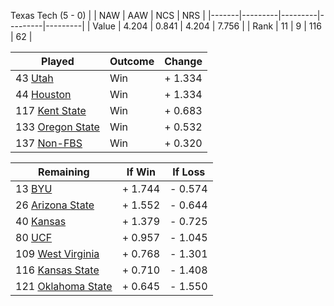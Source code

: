 Texas Tech (5 - 0)
|       |   NAW   |   AAW   |   NCS   |   NRS   |
|-------|---------|---------|---------|---------|
| Value |   4.204 |   0.841 |   4.204 |   7.756 |
| Rank  |      11 |       9 |     116 |      62 |

| Played                    | Outcome    |  Change  |
|---------------------------|------------|----------|
|  43 [Utah                  ](Utah)| Win        | +  1.334 |
|  44 [Houston               ](Houston)| Win        | +  1.334 |
| 117 [Kent State            ](KentState)| Win        | +  0.683 |
| 133 [Oregon State          ](OregonState)| Win        | +  0.532 |
| 137 [Non-FBS               ](NonFBS)| Win        | +  0.320 |

| Remaining                 |  If Win  |  If Loss |
|---------------------------|----------|----------|
|  13 [BYU                   ](BYU)| +  1.744 | -  0.574 |
|  26 [Arizona State         ](ArizonaState)| +  1.552 | -  0.644 |
|  40 [Kansas                ](Kansas)| +  1.379 | -  0.725 |
|  80 [UCF                   ](UCF)| +  0.957 | -  1.045 |
| 109 [West Virginia         ](WestVirginia)| +  0.768 | -  1.301 |
| 116 [Kansas State          ](KansasState)| +  0.710 | -  1.408 |
| 121 [Oklahoma State        ](OklahomaState)| +  0.645 | -  1.550 |

